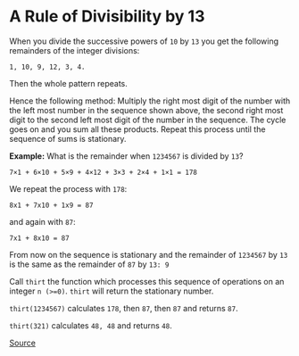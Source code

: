 # A Rule of Divisibility by 13

When you divide the successive powers of `10` by `13` you get
the following remainders of the integer divisions:

`1, 10, 9, 12, 3, 4.`

Then the whole pattern repeats.

Hence the following method: Multiply the right most digit of the
number with the left most number in the sequence shown above, the
second right most digit to the second left most digit of the number
in the sequence. The cycle goes on and you sum all these products.
Repeat this process until the sequence of sums is stationary.

**Example:** What is the remainder when `1234567` is divided by `13`?

`7×1 + 6×10 + 5×9 + 4×12 + 3×3 + 2×4 + 1×1 = 178`

We repeat the process with `178`:

`8x1 + 7x10 + 1x9 = 87`

and again with `87`:

`7x1 + 8x10 = 87`

From now on the sequence is stationary and the remainder of `1234567`
by `13` is the same as the remainder of `87` by `13: 9`

Call `thirt` the function which processes this sequence of operations
on an integer `n (>=0)`. `thirt` will return the stationary number.

`thirt(1234567)` calculates `178`, then `87`, then `87` and returns `87`.

`thirt(321)` calculates `48, 48` and returns `48`.

[Source](https://www.codewars.com/kata/564057bc348c7200bd0000ff/train/python)
